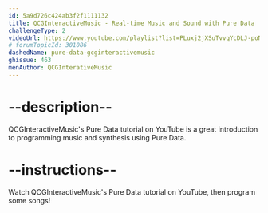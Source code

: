 ```yaml
---
id: 5a9d726c424ab3f2f1111132
title: QCGInteractiveMusic - Real-time Music and Sound with Pure Data
challengeType: 2
videoUrl: https://www.youtube.com/playlist?list=PLuxj2jXSuTvvqYcDLJ-poN-JxvqX0wq-m
# forumTopicId: 301086
dashedName: pure-data-gcginteractivemusic
ghissue: 463
menAuthor: QCGInterativeMusic
---
```


# --description--

QCGInteractiveMusic's Pure Data tutorial on YouTube is a great introduction to programming music and synthesis using Pure Data.

# --instructions--

Watch QCGInteractiveMusic's Pure Data tutorial on YouTube, then program some songs!